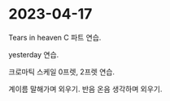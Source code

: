 # 2023-04-17

Tears in heaven C 파트 연습. 

yesterday 연습. 

크로마틱 스케일 0프렛, 2프렛 연습.

계이름 말해가며 외우기. 반음 온음 생각하며 외우기. 